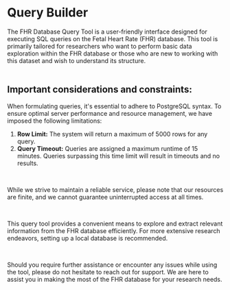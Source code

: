<h1><b>Query Builder</b></h1>
The FHR Database Query Tool is a user-friendly interface designed for executing SQL queries on the Fetal Heart Rate (FHR) database. This tool is primarily tailored for researchers who want to perform basic data exploration within the FHR database or those who are new to working with this dataset and wish to understand its structure. 
<br></br>

<h2><b>Important considerations and constraints:</b></h2>
<p>
When formulating queries, it's essential to adhere to PostgreSQL syntax. To ensure optimal server performance and resource management, we have imposed the following limitations:
</p>
<p>
<ol>
<li><b>Row Limit:</b> The system will return a maximum of 5000 rows for any query.</li>
<li><b>Query Timeout:</b> Queries are assigned a maximum runtime of 15 minutes. Queries surpassing this time limit will result in timeouts and no results.</li>
</ol>
</p>
<br>
<p>
While we strive to maintain a reliable service, please note that our resources are finite, and we cannot guarantee uninterrupted access at all times.
</p>
<br>
<p>
This query tool provides a convenient means to explore and extract relevant information from the FHR database efficiently. For more extensive research endeavors, setting up a local database is recommended.
</p>
<br>
<p>
Should you require further assistance or encounter any issues while using the tool, please do not hesitate to reach out for support. We are here to assist you in making the most of the FHR database for your research needs.
</p>

